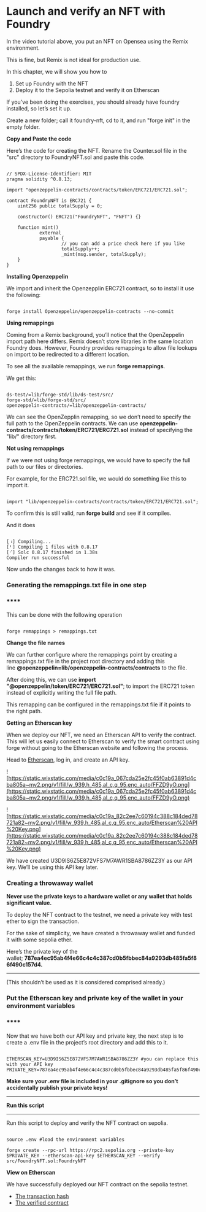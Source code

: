 # Launch and verify an NFT with Foundry

In the video tutorial above, you put an NFT on Opensea using the Remix environment.

This is fine, but Remix is not ideal for production use.

In this chapter, we will show you how to

1. Set up Foundry with the NFT
2. Deploy it to the Sepolia testnet and verify it on Etherscan

If you’ve been doing the exercises, you should already have foundry installed, so let’s set it up.

Create a new folder; call it foundry-nft, cd to it, and run "forge init" in the empty folder.

**Copy and Paste the code**

Here’s the code for creating the NFT. Rename the Counter.sol file in the "src" directory to FoundryNFT.sol and paste this code.

```solidity

// SPDX-License-Identifier: MIT
pragma solidity ^0.8.13;

import "openzeppelin-contracts/contracts/token/ERC721/ERC721.sol";

contract FoundryNFT is ERC721 {
    uint256 public totalSupply = 0;

    constructor() ERC721("FoundryNFT", "FNFT") {}

    function mint() 
            external 
            payable {
                    // you can add a price check here if you like
                    totalSupply++;
                    _mint(msg.sender, totalSupply);
    }
}
```

**Installing Openzeppelin**

We import and inherit the Openzepplin ERC721 contract, so to install it use the following:

```solidity

forge install Openzeppelin/openzeppelin-contracts --no-commit
```

**Using remappings**

Coming from a Remix background, you’ll notice that the OpenZeppelin import path here differs. Remix doesn’t store libraries in the same location Foundry does. However, Foundry provides remappings to allow file lookups on import to be redirected to a different location.

To see all the available remappings, we run **forge remappings**.

We get this:

```solidity

ds-test/=lib/forge-std/lib/ds-test/src/
forge-std/=lib/forge-std/src/
openzeppelin-contracts/=lib/openzeppelin-contracts/
```

We can see the OpenZepplin remapping, so we don’t need to specify the full path to the OpenZeppelin contracts. We can use **openzeppelin-contracts/contracts/token/ERC721/ERC721.sol** instead of specifying the "lib/" directory first.

**Not using remappings**

If we were not using forge remappings, we would have to specify the full path to our files or directories.

For example, for the ERC721.sol file, we would do something like this to import it.

```solidity

import "lib/openzeppelin-contracts/contracts/token/ERC721/ERC721.sol";
```

To confirm this is still valid, run **forge build** and see if it compiles.

And it does

```solidity

[⠰] Compiling...
[⠃] Compiling 1 files with 0.8.17
[⠊] Solc 0.8.17 finished in 1.38s
Compiler run successful
```

Now undo the changes back to how it was.

### **Generating the remappings.txt file in one step**

### ****

This can be done with the following operation

```solidity

forge remappings > remappings.txt
```

**Change the file names**

We can further configure where the remappings point by creating a remappings.txt file in the project root directory and adding this line **@openzeppelin=lib/openzeppelin-contracts/contracts** to the file.

After doing this, we can use **import "@openzeppelin/token/ERC721/ERC721.sol"**; to import the ERC721 token instead of explicitly writing the full file path.

This remapping can be configured in the remappings.txt file if it points to the right path.

**Getting an Etherscan key**

When we deploy our NFT, we need an Etherscan API to verify the contract. This will let us easily connect to Etherscan to verify the smart contract using forge without going to the Etherscan website and following the process.

Head to [Etherscan](https://etherscan.io/), log in, and create an API key.

![https://static.wixstatic.com/media/c0c19a_067cda25e2fc45f0ab63891d4cba805a~mv2.png/v1/fill/w_939,h_485,al_c,q_95,enc_auto/FFZD9yO.png](https://static.wixstatic.com/media/c0c19a_067cda25e2fc45f0ab63891d4cba805a~mv2.png/v1/fill/w_939,h_485,al_c,q_95,enc_auto/FFZD9yO.png)

![https://static.wixstatic.com/media/c0c19a_82c2ee7c60194c388c184ded78721a82~mv2.png/v1/fill/w_939,h_485,al_c,q_95,enc_auto/Etherscan%20API%20Key.png](https://static.wixstatic.com/media/c0c19a_82c2ee7c60194c388c184ded78721a82~mv2.png/v1/fill/w_939,h_485,al_c,q_95,enc_auto/Etherscan%20API%20Key.png)

We have created U3D9IS6Z5E872VFS7M7AWR1SBA8786ZZ3Y as our API key. We’ll be using this API key later.

### **Creating a throwaway wallet**

**Never use the private keys to a hardware wallet or any wallet that holds significant value.**

To deploy the NFT contract to the testnet, we need a private key with test ether to sign the transaction.

For the sake of simplicity, we have created a throwaway wallet and funded it with some sepolia ether.

Here’s the private key of the wallet; **787ea4ec95ab4f4e66c4c4c387cd0b5fbbec84a9293db485fa5f86f490c157d4.**

****

(This shouldn’t be used as it is considered comprised already.)

### **Put the Etherscan key and private key of the wallet in your environment variables**

### ****

Now that we have both our API key and private key, the next step is to create a .env file in the project’s root directory and add this to it.

```solidity

ETHERSCAN_KEY=U3D9IS6Z5E872VFS7M7AWR1SBA8786ZZ3Y #you can replace this with your API key
PRIVATE_KEY=787ea4ec95ab4f4e66c4c4c387cd0b5fbbec84a9293db485fa5f86f490c157d4
```

**Make sure your .env file is included in your .gitignore so you don’t accidentally publish your private keys!**

****

**Run this script**

****

Run this script to deploy and verify the NFT contract on sepolia.

```solidity

source .env #load the environment variables

forge create --rpc-url https://rpc2.sepolia.org --private-key $PRIVATE_KEY --etherscan-api-key $ETHERSCAN_KEY --verify src/FoundryNFT.sol:FoundryNFT 
```

**View on Etherscan**

We have successfully deployed our NFT contract on the sepolia testnet.

- [The transaction hash](https://sepolia.etherscan.io/tx/0x292d6d15a8e7131306d52ad54b9c09464cc17cd2db94a2a707c4dd494d6382af)
- [The verified contract](https://sepolia.etherscan.io/address/0xfd967dc8e5a7451e7a1f1ee9321fb1b38eb0dcd6#code)
